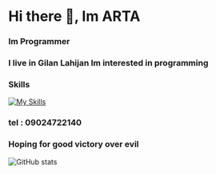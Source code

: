 # Hi there 👋, Im ARTA 
### Im Programmer

### I live in Gilan Lahijan Im interested in programming 

### Skills
[![My Skills](https://skillicons.dev/icons?i=vscode,tailwind,bootstrap,js,ts,webpack,react,materialui,jquery,nodejs,express,nest,go,py,git,github,netlify,vercel,mongodb,next,redux,wordpress,html,css,electron)](https://skillicons.dev)

### tel : 09024722140
### Hoping for good victory over evil
![GitHub stats](https://github-readme-stats.vercel.app/api?username=artafallahpoor&show_icons=true)  
